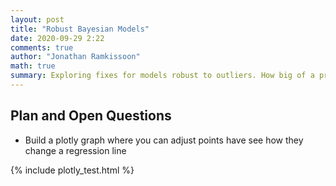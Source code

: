 ```yaml
---
layout: post
title: "Robust Bayesian Models"
date: 2020-09-29 2:22
comments: true
author: "Jonathan Ramkissoon"
math: true
summary: Exploring fixes for models robust to outliers. How big of a problem are outliers anyway?
---
```


## Plan and Open Questions
- Build a plotly graph where you can adjust points have see how they change a regression line


{% include plotly_test.html %}
